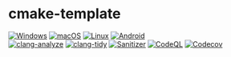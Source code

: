 # cmake-template

[![Windows](https://github.com/mikay1337/cmake-template/actions/workflows/windows.yml/badge.svg)](https://github.com/mikay1337/cmake-template/actions/workflows/windows.yml)
[![macOS](https://github.com/mikay1337/cmake-template/actions/workflows/macos.yml/badge.svg)](https://github.com/mikay1337/cmake-template/actions/workflows/macos.yml)
[![Linux](https://github.com/mikay1337/cmake-template/actions/workflows/linux.yml/badge.svg)](https://github.com/mikay1337/cmake-template/actions/workflows/linux.yml)
[![Android](https://github.com/mikay1337/cmake-template/actions/workflows/android.yml/badge.svg)](https://github.com/mikay1337/cmake-template/actions/workflows/android.yml)
<br>
[![clang-analyze](https://github.com/mikay1337/cmake-template/actions/workflows/clang-analyze.yml/badge.svg)](https://github.com/mikay1337/cmake-template/actions/workflows/clang-analyze.yml)
[![clang-tidy](https://github.com/mikay1337/cmake-template/actions/workflows/clang-tidy.yml/badge.svg)](https://github.com/mikay1337/cmake-template/actions/workflows/clang-tidy.yml)
[![Sanitizer](https://github.com/mikay1337/cmake-template/actions/workflows/sanitizer.yml/badge.svg)](https://github.com/mikay1337/cmake-template/actions/workflows/sanitizer.yml)
[![CodeQL](https://github.com/mikay1337/cmake-template/actions/workflows/codeql-analysis.yml/badge.svg)](https://github.com/mikay1337/cmake-template/actions/workflows/codeql-analysis.yml)
[![Codecov](https://codecov.io/gh/taocpp/PEGTL/branch/main/graph/badge.svg?token=ykWa8RRdyk)](https://codecov.io/gh/taocpp/PEGTL)